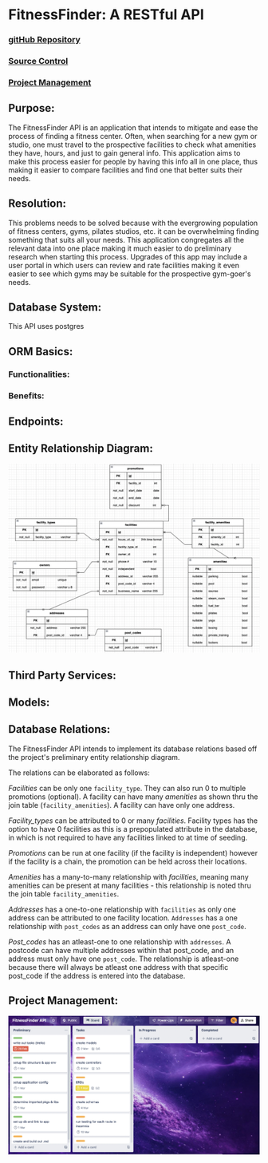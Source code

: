 # FitnessFinder: A RESTful API

### [gitHub Repository](https://github.com/sarahhlandis/FitnessFinder-REST-API)

### [Source Control](https://github.com/sarahhlandis/FitnessFinder-REST-API/commits/main)

### [Project Management](https://trello.com/b/L4tvjr7Q/t1a3-terminal-application)

## Purpose:
The FitnessFinder API is an application that intends to mitigate and ease the process of finding a fitness center. Often, when searching for a new gym or studio, one must travel to the prospective facilities to check what amenities they have, hours, and just to gain general info. This application aims to make this process easier for people by having this info all in one place, thus making it easier to compare facilities and find one that better suits their needs.

## Resolution:
This problems needs to be solved because with the evergrowing population of fitness centers, gyms, pilates studios, etc. it can be overwhelming finding something that suits all your needs. This application congregates all the relevant data into one place making it much easier to do preliminary research when starting this process. Upgrades of this app may include a user portal in which users can review and rate facilities making it even easier to see which gyms may be suitable for the prospective gym-goer's needs. 

## Database System:
This API uses postgres

## ORM Basics:
### Functionalities:
### Benefits:

## Endpoints:

## Entity Relationship Diagram:
![erd](/docs/prelim_erd.png)

## Third Party Services:

## Models:

## Database Relations:
The FitnessFinder API intends to implement its database relations based off the project's preliminary entity relationship diagram. 

The relations can be elaborated as follows:

*Facilities* can be only one ```facility_type```. They can also run 0 to multiple promotions (optional). A facility can have many *amenities* as shown thru the join table (```facility_amenities```). A facility can have only one address.

*Facility_types* can be attributed to 0 or many *facilities*. Facility types has the option to have 0 facilities as this is a prepopulated attribute in the database, in which is not required to have any facilities linked to at time of seeding.

*Promotions* can be run at one facility (if the facility is independent) however if the facility is a chain, the promotion can be held across their locations.

*Amenities* has a many-to-many relationship with *facilities*, meaning many amenities can be present at many facilities - this relationship is noted thru the join table ```facility_amenities```.

*Addresses* has a one-to-one relationship with ```facilities``` as only one address can be attributed to one facility location. ```Addresses``` has a one relationship with ```post_codes``` as an address can only have one ```post_code```.

*Post_codes* has an atleast-one to one relationship with ```addresses```. A postcode can have multiple addresses within that post_code, and an address must only have one ```post_code```. The relationship is atleast-one because there will always be atleast one address with that specific post_code if the address is entered into the database.

## Project Management:
![project_start](/docs/trello_board1.png)